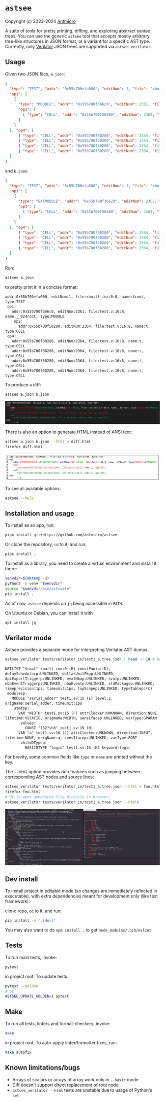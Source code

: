 # `astsee`

Copyright (c) 2023-2024 [Antmicro](https://www.antmicro.com)

A suite of tools for pretty printing, diffing, and exploring abstract syntax
trees. You can use the generic `astsee` tool that accepts mostly arbitrary
tree-like structures in JSON format, or a variant for a specific AST type.
Currently, only [Verilator](https://github.com/verilator/verilator) JSON trees
are supported via `astsee_verilator`.

## Usage

Given two JSON files, `a.json`:

<!-- name="a.json" -->
```json
{
  "type": "TEST", "addr": "0x55b700efa000", "editNum": 1, "file": "<built-in>:0:0", "name": "$root",
  "op1": [
    {
      "type": "MODULE", "addr": "0x55b700f366c0", "editNum": 2361, "file": "test.v:16:8", "name": "__024root",
      "op2": [
        { "type": "CELL", "addr": "0x55b700f50280", "editNum": 2364, "file": "test.v:16:8", "name": "t" }
      ]
    }
  ], "op4": [
      { "type": "CELL", "addr": "0x55b700f50280", "editNum": 2364, "file": "test.v:16:8", "name": "t" },
      { "type": "CELL", "addr": "0x55b700f50280", "editNum": 2364, "file": "test.v:16:8", "name": "t" },
      { "type": "CELL", "addr": "0x55b700f50280", "editNum": 2364, "file": "test.v:16:8", "name": "t" },
      { "type": "CELL", "addr": "0x55b700f50280", "editNum": 2364, "file": "test.v:16:8", "name": "t" }
  ]
}
```

and `b.json`:

<!-- name="b.json" -->
```json
{
  "type": "TEST", "addr": "0x55b700efa000", "editNum": 1, "file": "<built-in>:0:0", "name": "$root",
  "op1": [
    {
      "type": "EXTMODULE", "addr": "0x55b700f36620", "editNum": 2362, "file": "test.v:16:8", "name": "__024root",
      "op3": [
        { "type": "CELL", "addr": "0x55b700f50280", "editNum": 2364, "file": "test.v:16:8", "name": "t" }
      ]
    }
  ], "op4": [
      { "type": "CELL", "addr": "0x55b700f50280", "editNum": 2364, "file": "test.v:16:8", "name": "t" },
      { "type": "CELL", "addr": "0x55b700f50280", "editNum": 2364, "file": "test.v:16:8", "name": "t" },
      { "type": "CELL", "addr": "0x55b700f50280", "editNum": 2364, "file": "test.v:16:8", "name": "t" },
      { "type": "CELL", "addr": "0x55b700f50280", "editNum": 2364, "file": "test.v:16:8", "name": "t" }
  ]
}
```

Run:

<!-- name="pretty-print" -->
```sh
astsee a.json
```

to pretty print it in a concise format:

<!-- name="pretty-print-output" -->
```
addr:0x55b700efa000, editNum:1, file:<built-in>:0:0, name:$root, type:TEST
 op1:
   addr:0x55b700f366c0, editNum:2361, file:test.v:16:8, name:__024root, type:MODULE
    op2:
      addr:0x55b700f50280, editNum:2364, file:test.v:16:8, name:t, type:CELL
 op4:
   addr:0x55b700f50280, editNum:2364, file:test.v:16:8, name:t, type:CELL
   addr:0x55b700f50280, editNum:2364, file:test.v:16:8, name:t, type:CELL
   addr:0x55b700f50280, editNum:2364, file:test.v:16:8, name:t, type:CELL
   addr:0x55b700f50280, editNum:2364, file:test.v:16:8, name:t, type:CELL
```

To produce a diff:

<!-- name="produce-diff" -->
```sh
astsee a.json b.json
```

![astsee a.json b.json](img/generic_diff_ab.png)

There is also an option to generate HTML instead of ANSI text:

```sh
astsee a.json b.json --html > diff.html
firefox diff.html
```

![astsee a.json b.json --html](img/generic_diff_ab_html.png)

To see all available options:

```sh
astsee --help
```

## Installation and usage

To install as an app, run:

```sh
pipx install git+https://github.com/antmicro/astsee
```

Or clone the repository, `cd` to it, and run:

<!-- name="install-pipx" -->
```sh
pipx install .
```

To install as a library, you need to create a virtual environment and install it there:

<!-- name="install-venv" -->
```sh
venvdir=$(mktemp -d)
python3 -m venv "$venvdir"
source "$venvdir/bin/activate"
pip install .
```

As of now, `astsee` depends on `jq` being accessible in `PATH`.

On Ubuntu or Debian, you can install it with
```sh
apt install jq
```

## Verilator mode
Astsee provides a separate mode for interpreting Verilator AST dumps:
<!-- name="verilator-pretty-print" -->
```sh
astsee_verilator tests/verilator_in/test1_a.tree.json | head -n 10 # head for brevity
```

<!-- name="verilator-pretty-print-output" -->
```
NETLIST "$root" <built-in>:0 (B) constPoolp:(D), delaySchedulerp:UNLINKED, dollarUnitPkgp:UNLINKED, dpiExportTriggerp:UNLINKED, evalNbap:UNLINKED, evalp:UNLINKED, nbaEventTriggerp:UNLINKED, nbaEventp:UNLINKED, stdPackagep:UNLINKED, timeprecision:1ps, timeunit:1ps, topScopep:UNLINKED, typeTablep:(C)
 modulesp:
   MODULE "serial_adder" test1.sv:15 (E) level:2, origName:serial_adder, timeunit:1ps
    stmtsp:
      VAR "WIDTH" test1.sv:15 (F) attrClocker:UNKNOWN, direction:NONE, lifetime:VSTATIC, origName:WIDTH, sensIfacep:UNLINKED, varType:GPARAM
       valuep:
         CONST "?32?sh8" test1.sv:15 (H)
      VAR "a" test1.sv:16 (J) attrClocker:UNKNOWN, direction:INPUT, lifetime:NONE, origName:a, sensIfacep:UNLINKED, varType:PORT
       childDTypep:
         BASICDTYPE "logic" test1.sv:16 (K) keyword:logic
```

For brevity, some common fields like `type` or `name` are printed without the key.

The `--html` option provides rich features such as jumping between corresponding AST nodes and source lines:
```sh
astsee_verilator tests/verilator_in/test1_a.tree.json --html > foo.html
firefox foo.html
# Or to open generated file directly in browser:
astsee_verilator tests/verilator_in/test1_a.tree.json --htmlb
```

![astsee_verilator --html](img/verilator_html_pprint.png)

## Dev install

To install project in editable mode (so changes are immediately reflected in executable), with extra dependencies meant for development only (like test framework):

clone repo, `cd` to it, and run:
```sh
pip install -e '.[dev]'
```

You may also want to do `npm install .` to get `node_modules/.bin/eslint`

## Tests

To run main tests, invoke:

<!-- name="test" -->
```sh
pytest
```

in project root. To update tests:

```sh
pytest --golden
# or
ASTSEE_UPDATE_GOLDEN=1 pytest
```

## Make

To run all tests, linters and format-checkers, invoke:

```sh
make
```

in project root. To auto-apply linter/formatter fixes, run:

```sh
make autofix
```

## Known limitations/bugs

- Arrays of scalars or arrays of array work only in `--basic` mode
- Diff doesn't support direct replacement of root node
- `astsee_verilator --html` tests are unstable due to usage of Python's `set`
